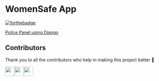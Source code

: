 # WomenSafe App


[![forthebadge](https://forthebadge.com/images/badges/built-for-android.svg)](https://github.com/kazimsayed954/WomenSafe-App)

[Police Panel using Django](https://github.com/kazimsayed954/Police-Panel-WomenSafe)

## Contributors

Thank you to all the contributors who help in making this project better :raised_hands:

<a href="https://github.com/abhishekgupta368"><img src="https://github.com/abhishekgupta368.png" width="30" /></a><a href="https://github.com/maharishi1"><img src="https://github.com/maharishi1.png" width="30" /></a><a href="https://github.com/TheRealTechWiz"><img src="https://github.com/daniloleemes.png" width="30" /></a>
